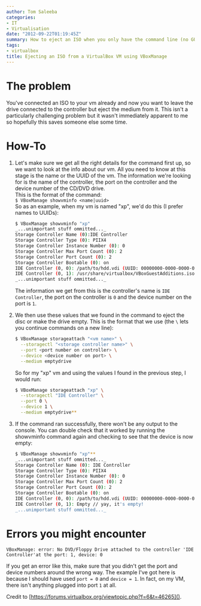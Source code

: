 ```yaml
---
author: Tom Saleeba
categories:
- IT
- Virtualisation
date: "2012-09-22T01:19:45Z"
summary: How to eject an ISO when you only have the command line (no GUI).
tags:
- virtualbox
title: Ejecting an ISO from a VirtualBox VM using VBoxManage
---
```

# The problem

You've connected an ISO to your vm already and now you want to leave the drive connected to the controller but eject the medium from it. This isn't a particularly challenging problem but it wasn't immediately apparent to me so hopefully this saves someone else some time.

# How-To

 1. Let's make sure we get all the right details for the command first up, so we want to look at the info about our vm. All you need to know at this stage is the name or the UUID of the vm. The information we're looking for is the name of the controller, the port on the controller and the device number of the CD/DVD drive.  
    This is the format of the command:  
    `$ VBoxManage showvminfo <name|uuid>`  
    So as an example, when my vm is named "xp", we'd do this (I prefer names to UUIDs):
    ```bash
    $ VBoxManage showvminfo "xp"
    _...unimportant stuff ommitted..._
    Storage Controller Name (0):IDE Controller
    Storage Controller Type (0): PIIX4
    Storage Controller Instance Number (0): 0
    Storage Controller Max Port Count (0): 2
    Storage Controller Port Count (0): 2
    Storage Controller Bootable (0): on
    IDE Controller (0, 0): /path/to/hdd.vdi (UUID: 00000000-0000-0000-0000-000000000000)
    IDE Controller (0, 1): /usr/share/virtualbox/VBoxGuestAdditions.iso (UUID: 4bbb3ddf-b5f2-47ae-92f5-fbc23a304fae) // this is the important stuff
    _...unimportant stuff ommitted..._
    ```
    The information we get from this is the controller's name is `IDE Controller`, the port on the controller is `0` and the device number on the port is `1`.

 2. We then use these values that we found in the command to eject the disc or make the drive empty. This is the format that we use (the `\` lets you continue commands on a new line):
    ```bash
    $ VBoxManage storageattach "<vm name>" \
      --storagectl "<storage controller name>" \
      --port <port number on controller> \
      --device <device number on port> \
      --medium emptydrive
    ```
    So for my "xp" vm and using the values I found in the previous step, I would run:
    ```bash
    $ VBoxManage storageattach "xp" \
      --storagectl "IDE Controller" \
      --port 0 \
      --device 1 \
      --medium emptydrive**
    ```

 3. If the command ran successfully, there won't be any output to the console. You can double check that it worked by running the showvminfo command again and checking to see that the device is now empty:
    ```bash
    $ VBoxManage showvminfo "xp"**
    _...unimportant stuff ommitted..._
    Storage Controller Name (0): IDE Controller
    Storage Controller Type (0): PIIX4
    Storage Controller Instance Number (0): 0
    Storage Controller Max Port Count (0): 2
    Storage Controller Port Count (0): 2
    Storage Controller Bootable (0): on
    IDE Controller (0, 0): /path/to/hdd.vdi (UUID: 00000000-0000-0000-0000-000000000000)
    IDE Controller (0, 1): Empty // yay, it's empty!
    _...unimportant stuff ommitted..._
    ```

# Errors you might encounter
```
VBoxManage: error: No DVD/Floppy Drive attached to the controller 'IDE Controller'at the port: 1, device: 0
```
If you get an error like this, make sure that you didn't get the port and device numbers around the wrong way. The example I've got here is because I should have used `port = 0` and `device = 1`. In fact, on my VM, there isn't anything plugged into port `1` at all.

Credit to [https://forums.virtualbox.org/viewtopic.php?f=6&t=46265]().
